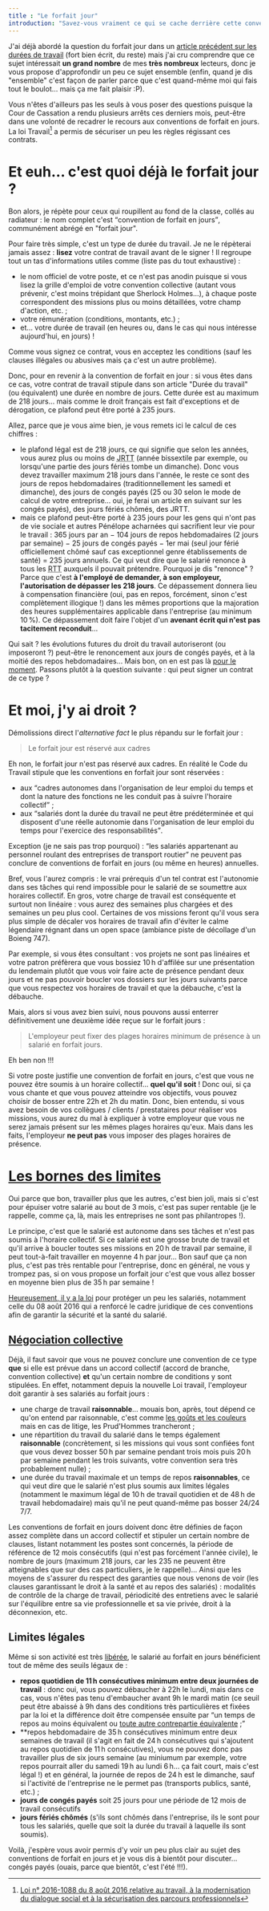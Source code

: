 ```yaml
---
title : "Le forfait jour"
introduction: "Savez-vous vraiment ce qui se cache derrière cette convention un peu particulière ? Démêlons le vrai de l'alternative fact :D"
---
```


J'ai déjà abordé la question du forfait jour dans un [article précédent sur les durées de travail](https://libelilou.github.io/2016/12/30/horaires.html) (fort bien écrit, du reste) mais j'ai cru comprendre que ce sujet intéressait **un grand nombre** de mes **très nombreux** lecteurs, donc je vous propose d'approfondir un peu ce sujet ensemble (enfin, quand je dis "ensemble" c'est façon de parler parce que c'est quand-même moi qui fais tout le boulot… mais ça me fait plaisir :P).

Vous n'êtes d'ailleurs pas les seuls à vous poser des questions puisque la Cour de Cassation a rendu plusieurs arrêts ces derniers mois, peut-être dans une volonté de recadrer le recours aux conventions de forfait en jours. La loi Travail[^ref] a permis de sécuriser un peu les règles régissant ces contrats.

[^ref]: [Loi n° 2016-1088 du 8 août 2016 relative au travail, à la modernisation du dialogue social et à la sécurisation des parcours professionnels](https://www.legifrance.gouv.fr/affichTexte.do?cidTexte=JORFTEXT000032983213&categorieLien=id)

# Et euh… c'est quoi déjà le forfait jour ?

Bon alors, je répète pour ceux qui roupillent au fond de la classe, collés au radiateur : le nom complet c'est <q>convention de forfait en jours</q>, communément abrégé en "forfait jour". 

Pour faire très simple, c'est un type de durée du travail. Je ne le répèterai jamais assez : **lisez** votre contrat de travail avant de le signer ! Il regroupe tout un tas d'informations utiles comme (liste pas du tout exhaustive) : 

- le nom officiel de votre poste, et ce n'est pas anodin puisque si vous lisez la grille d'emploi de votre convention collective (autant vous prévenir, c'est moins trépidant que Sherlock Holmes…), à chaque poste correspondent des missions plus ou moins détaillées, votre champ d'action, etc. ;
- votre rémunération (conditions, montants, etc.) ;
- et… votre durée de travail (en heures ou, dans le cas qui nous intéresse aujourd'hui, en jours) !

Comme vous signez ce contrat, vous en acceptez les conditions (sauf les clauses illégales ou abusives mais ça c'est un autre problème).

Donc, pour en revenir à la convention de forfait en jour : si vous êtes dans ce cas, votre contrat de travail stipule dans son article "Durée du travail" (ou équivalent) une durée en nombre de jours. Cette durée est au maximum de 218 jours… mais comme le droit français est fait d'exceptions et de dérogation, ce plafond peut être porté à 235 jours.

Allez, parce que je vous aime bien, je vous remets ici le calcul de ces chiffres : 

- le plafond légal est de 218 jours, ce qui signifie que selon les années, vous aurez plus ou moins de <abbr title="Jours de Réduction du Temps de Travail">JRTT</abbr> (année bissextile par exemple, ou lorsqu'une partie des jours fériés tombe un dimanche). Donc vous devez travailler maximum 218 jours dans l'année, le reste ce sont des jours de repos hebdomadaires (traditionnellement les samedi et dimanche), des jours de congés payés (25 ou 30 selon le mode de calcul de votre entreprise… oui, je ferai un article en suivant sur les congés payés), des jours fériés chômés, des JRTT.
- mais ce plafond peut-être porté à 235 jours pour les gens qui n'ont pas de vie sociale et autres Pénélope acharnées qui sacrifient leur vie pour le travail : 365 jours par an &minus; 104 jours de repos hebdomadaires (2 jours par semaine) &minus; 25 jours de congés payés &minus; 1er mai (seul jour férié officiellement chômé sauf cas exceptionnel genre établissements de santé) = 235 jours annuels. Ce qui veut dire que le salarié renonce à tous les <abbr title="Réduction du Temps de Travail">RTT</abbr> auxquels il pouvait prétendre. Pourquoi je dis "renonce" ? Parce que c'est **à l'employé de demander, à son employeur, l'autorisation de dépasser les 218 jours**. Ce dépassement donnera lieu à compensation financière (oui, pas en repos, forcément, sinon c'est complètement illogique !) dans les mêmes proportions que la majoration des heures supplémentaires applicable dans l'entreprise (au minimum 10&#8239;%). Ce dépassement doit faire l'objet d'un **avenant écrit qui n'est pas tacitement reconduit**… 

Qui sait ? les évolutions futures du droit du travail autoriseront (ou imposeront ?) peut-être le renoncement aux jours de congés payés, et à la moitié des repos hebdomadaires… Mais bon, on en est pas là [pour le moment](https://youtu.be/QglFGVDcuX8?t=5s). Passons plutôt à la question suivante : qui peut signer un contrat de ce type ?

# Et moi, j'y ai droit ? 

Démolissions direct l'<i lang="en">alternative fact</i> le plus répandu sur le forfait jour : 

> Le forfait jour est réservé aux cadres

Eh non, le forfait jour n'est pas réservé aux cadres. En réalité le Code du Travail stipule que les conventions en forfait jour sont réservées : 

- aux <q>cadres autonomes dans l'organisation de leur emploi du temps et dont la nature des fonctions ne les conduit pas à suivre l'horaire collectif</q> ;
- aux <q>salariés dont la durée du travail ne peut être prédéterminée et qui disposent d'une réelle autonomie dans l'organisation de leur emploi du temps pour l'exercice des responsabilités</q>.

Exception (je ne sais pas trop pourquoi) : <q>les salariés appartenant au personnel roulant des entreprises de transport routier</q> ne peuvent pas conclure de conventions de forfait en jours (ou même en heures) annuelles. 

Bref, vous l'aurez compris : le vrai prérequis d'un tel contrat est l'autonomie dans ses tâches qui rend impossible pour le salarié de se soumettre aux horaires collectif. En gros, votre charge de travail est conséquente et surtout non linéaire : vous aurez des semaines plus chargées et des semaines un peu plus cool. Certaines de vos missions feront qu'il vous sera plus simple de décaler vos horaires de travail afin d'éviter le calme légendaire régnant dans un open space (ambiance piste de décollage d'un Boieng 747).

Par exemple, si vous êtes consultant : vos projets ne sont pas linéaires et votre patron préfèrera que vous bossiez 10&#8239;h d'affilée sur une présentation du lendemain plutôt que vous voir faire acte de présence pendant deux jours et ne pas pouvoir boucler vos dossiers sur les jours suivants parce que vous respectez vos horaires de travail et que la débauche, c'est la débauche. 

Mais, alors si vous avez bien suivi, nous pouvons aussi enterrer définitivement une deuxième idée reçue sur le forfait jours : 

> L'employeur peut fixer des plages horaires minimum de présence à un salarié en forfait jours.

Eh ben non !!! 

Si votre poste justifie une convention de forfait en jours, c'est que vous ne pouvez être soumis à un horaire collectif… **quel qu'il soit** ! Donc oui, si ça vous chante et que vous pouvez atteindre vos objectifs, vous pouvez choisir de bosser entre 22h et 2h du matin. Donc, bien entendu, si vous avez besoin de vos collègues / clients / prestataires pour réaliser vos missions, vous aurez du mal à expliquer à votre employeur que vous ne serez jamais présent sur les mêmes plages horaires qu'eux. Mais dans les faits, l'employeur **ne peut pas** vous imposer des plages horaires de présence.

# [Les bornes des limites](https://youtu.be/WtvUJURQDlU?t=24s)

Oui parce que bon, travailler plus que les autres, c'est bien joli, mais si c'est pour épuiser votre salarié au bout de 3 mois, c'est pas super rentable (je le rappelle, comme ça, là, mais les entreprises ne sont pas philantropes !). 

Le principe, c'est que le salarié est autonome dans ses tâches et n'est pas soumis à l'horaire collectif. Si ce salarié est une grosse brute de travail et qu'il arrive à boucler toutes ses missions en 20&#8239;h de travail par semaine, il peut tout-à-fait travailler en moyenne 4&#8239;h par jour… Bon sauf que ça non plus, c'est pas très rentable pour l'entreprise, donc en général, ne vous y trompez pas, si on vous propose un forfait jour c'est que vous allez bosser en moyenne bien plus de 35&#8239;h par semaine !

[Heureusement, il y a la loi](https://youtu.be/txxpbd440Ag?t=21s) pour protéger un peu les salariés, notamment celle du 08 août 2016 qui a renforcé le cadre juridique de ces conventions afin de garantir la sécurité et la santé du salarié. 

## [Négociation collective](https://youtu.be/JAvhnHzJZL4?t=52s)

Déjà, il faut savoir que vous ne pouvez conclure une convention de ce type **que** si elle est prévue dans un accord collectif (accord de branche, convention collective) **et** qu'un certain nombre de conditions y sont stipulées. En effet, notamment depuis la nouvelle Loi travail, l'employeur doit garantir à ses salariés au forfait jours :

- une charge de travail **raisonnable**… mouais bon, après, tout dépend ce qu'on entend par raisonnable, c'est comme [les goûts et les couleurs](http://www.jaconsultingroup.com/images/zezttz7.JPG) mais en cas de litige, les Prud'Hommes trancheront ;
- une répartition du travail du salarié dans le temps également **raisonnable** (concrètement, si les missions qui vous sont confiées font que vous devez bosser 50&#8239;h par semaine pendant trois mois puis 20&#8239;h par semaine pendant les trois suivants, votre convention sera très probablement nulle) ;
- une durée du travail maximale et un temps de repos **raisonnables**, ce qui veut dire que le salarié n'est plus soumis aux limites légales (notamment le maximum légal de 10&#8239;h de travail quotidien et de 48&#8239;h de travail hebdomadaire) mais qu'il ne peut quand-même pas bosser 24/24 7/7.

Les conventions de forfait en jours doivent donc être définies de façon assez complète dans un accord collectif et stipuler un certain nombre de clauses, listant notamment les postes sont concernés, la période de référence de 12 mois consécutifs (qui n'est pas forcément l'année civile), le nombre de jours (maximum 218 jours, car les 235 ne peuvent être atteignables que sur des cas particuliers, je le rappelle)… Ainsi que les moyens de s'assurer du respect des garanties que nous venons de voir (les clauses garantissant le droit à la santé et au repos des salariés) : modalités de contrôle de la charge de travail, périodicité des entretiens avec le salarié sur l'équilibre entre sa vie professionnelle et sa vie privée, droit à la déconnexion, etc. 

## Limites légales

Même si son activité est très [libérée](https://youtu.be/TYc-SK1R9fQ?t=1m), le salarié au forfait en jours bénéficient tout de même des seuils légaux de :

- **repos quotidien de 11&#8239;h consécutives minimum entre deux journées de travail** : donc oui, vous pouvez débaucher à 22h le lundi, mais dans ce cas, vous n'êtes pas tenu d'embaucher avant 9h le mardi matin (ce seuil peut être abaissé à 9h dans des conditions très particulières et fixées par la loi et la différence doit être compensée ensuite par <q>un temps de repos au moins équivalent ou [toute autre contrepartie équivalente](https://youtu.be/PyTL-EET7DU?t=1m38s) ;
- **repos hebdomadaire de 35&#8239;h consécutives minimum entre deux semaines de travail (il s'agit en fait de 24&#8239;h consécutives qui s'ajoutent au repos quotidien de 11&#8239;h consécutives), vous ne pouvez donc pas travailler plus de six jours semaine (au miniumum par exemple, votre repos pourrait aller du samedi 19&#8239;h au lundi 6&#8239;h… ça fait court, mais c'est légal !) et en général, la journée de repos de 24&#8239;h est le dimanche, sauf si l'activité de l'entreprise ne le permet pas (transports publics, santé, etc.) ;
- **jours de congés payés** soit 25 jours pour une période de 12 mois de travail consécutifs
- **jours fériés chômés** (s'ils sont chômés dans l'entreprise, ils le sont pour tous les salariés, quelle que soit la durée du travail à laquelle ils sont soumis).
 
Voilà, j'espère vous avoir permis d'y voir un peu plus clair au sujet des conventions de forfait en jours et je vous dis à bientôt pour discuter… congés payés (ouais, parce que bientôt, c'est l'été !!!). 